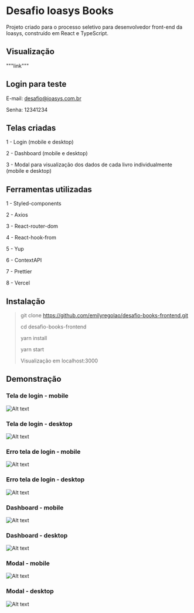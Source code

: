 # Desafio Ioasys Books

Projeto criado para o processo seletivo para desenvolvedor front-end da Ioasys, construído em React e TypeScript.

## Visualização

"""link"""

## Login para teste

E-mail: desafio@ioasys.com.br

Senha: 12341234

## Telas criadas

1 - Login (mobile e desktop)

2 - Dashboard (mobile e desktop)

3 - Modal para visualização dos dados de cada livro individualmente (mobile e desktop)

## Ferramentas utilizadas

1 - Styled-components

2 - Axios

3 - React-router-dom

4 - React-hook-from

5 - Yup

6 - ContextAPI

7 - Prettier

8 - Vercel

## Instalação

> git clone https://github.com/emilyregolao/desafio-books-frontend.git
>
> cd desafio-books-frontend
>
> yarn install
>
> yarn start
>
> Visualização em localhost:3000

## Demonstração

### Tela de login - mobile

![Alt text](src/Assets/Screenshots/login-mobile.jpeg)

### Tela de login - desktop

![Alt text](src/Assets/Screenshots/login-desktop.jpeg)

### Erro tela de login - mobile

![Alt text](src/Assets/Screenshots/erro-login-mobile.jpeg)

### Erro tela de login - desktop

![Alt text](src/Assets/Screenshots/erro-login-desktop.jpeg)

### Dashboard - mobile

![Alt text](src/Assets/Screenshots/dashboard-mobile.jpeg)

### Dashboard - desktop

![Alt text](src/Assets/Screenshots/dashboard-desktop.jpeg)

### Modal - mobile

![Alt text](src/Assets/Screenshots/modal-mobile.jpeg)

### Modal - desktop

![Alt text](src/Assets/Screenshots/modal-desktop.jpeg)
